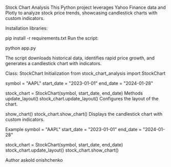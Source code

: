 Stock Chart Analysis
This Python project leverages Yahoo Finance data and Plotly to analyze stock price trends, showcasing candlestick charts with custom indicators.

Installation
libraries:

pip install -r requirements.txt
Run the script:

python app.py

The script downloads historical data, identifies rapid price growth, and generates a candlestick chart with indicators.

Class: StockChart
Initialization
from stock_chart_analysis import StockChart

symbol = "AAPL"
start_date = "2023-01-01"
end_date = "2024-01-28"

stock_chart = StockChart(symbol, start_date, end_date)
Methods
update_layout()
stock_chart.update_layout()
Configures the layout of the chart.

show_chart()
stock_chart.show_chart()
Displays the candlestick chart with custom indicators.

Example
symbol = "AAPL"
start_date = "2023-01-01"
end_date = "2024-01-28"

stock_chart = StockChart(symbol, start_date, end_date)
stock_chart.update_layout()
stock_chart.show_chart()

Author
askold onishchenko

